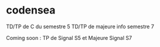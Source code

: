 # codensea

TD/TP de C du semestre 5
TD/TP de majeure info semestre 7

Coming soon : TP de Signal S5 et Majeure Signal S7
